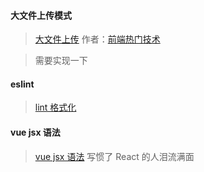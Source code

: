 #### 大文件上传模式

> [大文件上传](https://zhuanlan.zhihu.com/p/68271019) 作者：[前端热门技术](https://www.zhihu.com/column/noahlam)

> 需要实现一下

#### eslint

> [lint 格式化](https://blog.csdn.net/qq_42496307/article/details/103788015)

#### vue jsx 语法

> [vue jsx 语法](https://zhuanlan.zhihu.com/p/157164874)
> 写惯了 React 的人泪流满面